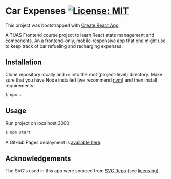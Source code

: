 # Car Expenses                           [![License: MIT](https://img.shields.io/badge/License-MIT-yellow.svg)](https://opensource.org/licenses/MIT) 

This project was bootstrapped with [Create React App](https://github.com/facebook/create-react-app).

A TUAS Frontend course project to learn React state management and components.
An a frontend-only, mobile-responsive app that one might use to keep track of car refueling and recharging expenses.

## Installation

Clone repository locally and `cd` into the root (project-level) directory. 
Make sure that you have Node installed (we recommend [nvm](https://github.com/nvm-sh/nvm)) and then install requirements:

```bash
$ npm i
```


## Usage

Run project on localhost:3000:

```bash
$ npm start
```

A GitHub Pages deployment is [available here](https://arekune.github.io/car-expenses/).


## Acknowledgements

The SVG's used in this app were sourced from [SVG Repo](https://www.svgrepo.com/)
(see [licensing](https://www.svgrepo.com/page/licensing/)).